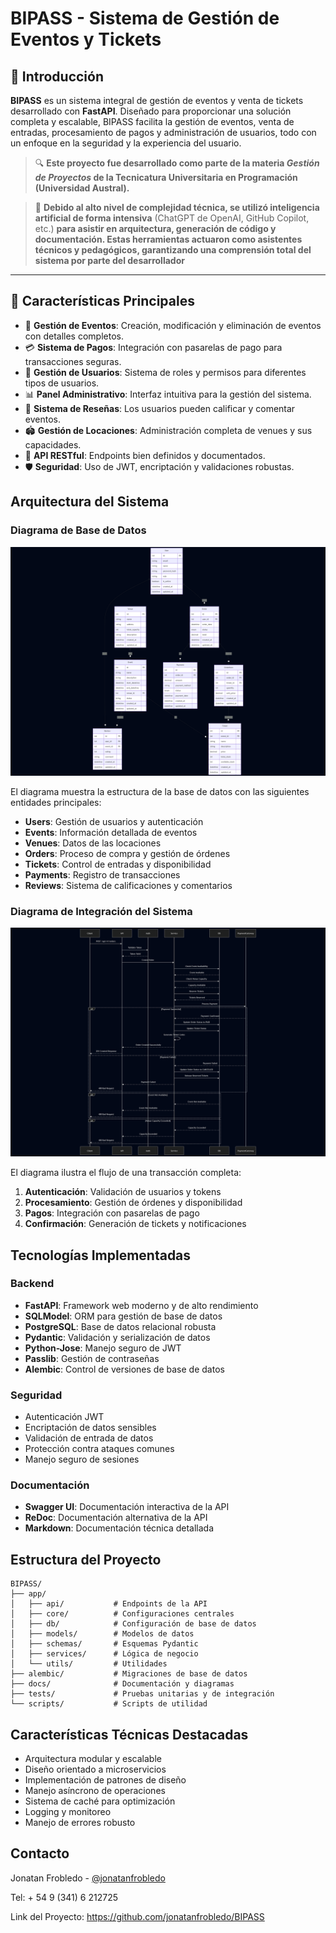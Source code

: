 # BIPASS - Sistema de Gestión de Eventos y Tickets

## 📌 Introducción

**BIPASS** es un sistema integral de gestión de eventos y venta de tickets desarrollado con **FastAPI**. Diseñado para proporcionar una solución completa y escalable, BIPASS facilita la gestión de eventos, venta de entradas, procesamiento de pagos y administración de usuarios, todo con un enfoque en la seguridad y la experiencia del usuario.

> 🔍 **Este proyecto fue desarrollado como parte de la materia _Gestión de Proyectos_ de la Tecnicatura Universitaria en Programación (Universidad Austral).**

> 🤖 **Debido al alto nivel de complejidad técnica, se utilizó inteligencia artificial de forma intensiva** (ChatGPT de OpenAI, GitHub Copilot, etc.) **para asistir en arquitectura, generación de código y documentación. Estas herramientas actuaron como asistentes técnicos y pedagógicos, garantizando una comprensión total del sistema por parte del desarrollador**

---

## 🚀 Características Principales

- 🎫 **Gestión de Eventos**: Creación, modificación y eliminación de eventos con detalles completos.
- 💳 **Sistema de Pagos**: Integración con pasarelas de pago para transacciones seguras.
- 👥 **Gestión de Usuarios**: Sistema de roles y permisos para diferentes tipos de usuarios.
- 📊 **Panel Administrativo**: Interfaz intuitiva para la gestión del sistema.
- 📝 **Sistema de Reseñas**: Los usuarios pueden calificar y comentar eventos.
- 🏟️ **Gestión de Locaciones**: Administración completa de venues y sus capacidades.
- 📱 **API RESTful**: Endpoints bien definidos y documentados.
- 🛡️ **Seguridad**: Uso de JWT, encriptación y validaciones robustas.

## Arquitectura del Sistema

### Diagrama de Base de Datos
![Diagrama de Base de Datos](docs/Diagrama%20de%20Base%20de%20Datos.png)

El diagrama muestra la estructura de la base de datos con las siguientes entidades principales:
- **Users**: Gestión de usuarios y autenticación
- **Events**: Información detallada de eventos
- **Venues**: Datos de las locaciones
- **Orders**: Proceso de compra y gestión de órdenes
- **Tickets**: Control de entradas y disponibilidad
- **Payments**: Registro de transacciones
- **Reviews**: Sistema de calificaciones y comentarios

### Diagrama de Integración del Sistema
![Diagrama de Secuencia](docs/Diagrama%20de%20Secuencia.png)

El diagrama ilustra el flujo de una transacción completa:
1. **Autenticación**: Validación de usuarios y tokens
2. **Procesamiento**: Gestión de órdenes y disponibilidad
3. **Pagos**: Integración con pasarelas de pago
4. **Confirmación**: Generación de tickets y notificaciones

## Tecnologías Implementadas

### Backend
- **FastAPI**: Framework web moderno y de alto rendimiento
- **SQLModel**: ORM para gestión de base de datos
- **PostgreSQL**: Base de datos relacional robusta
- **Pydantic**: Validación y serialización de datos
- **Python-Jose**: Manejo seguro de JWT
- **Passlib**: Gestión de contraseñas
- **Alembic**: Control de versiones de base de datos

### Seguridad
- Autenticación JWT
- Encriptación de datos sensibles
- Validación de entrada de datos
- Protección contra ataques comunes
- Manejo seguro de sesiones

### Documentación
- **Swagger UI**: Documentación interactiva de la API
- **ReDoc**: Documentación alternativa de la API
- **Markdown**: Documentación técnica detallada

## Estructura del Proyecto
```
BIPASS/
├── app/
│   ├── api/           # Endpoints de la API
│   ├── core/          # Configuraciones centrales
│   ├── db/            # Configuración de base de datos
│   ├── models/        # Modelos de datos
│   ├── schemas/       # Esquemas Pydantic
│   ├── services/      # Lógica de negocio
│   └── utils/         # Utilidades
├── alembic/           # Migraciones de base de datos
├── docs/              # Documentación y diagramas
├── tests/             # Pruebas unitarias y de integración
└── scripts/           # Scripts de utilidad
```

## Características Técnicas Destacadas
- Arquitectura modular y escalable
- Diseño orientado a microservicios
- Implementación de patrones de diseño
- Manejo asíncrono de operaciones
- Sistema de caché para optimización
- Logging y monitoreo
- Manejo de errores robusto

## Contacto
Jonatan Frobledo - [@jonatanfrobledo](https://github.com/jonatanfrobledo)

Tel: + 54 9 (341) 6 212725 

Link del Proyecto: https://github.com/jonatanfrobledo/BIPASS

